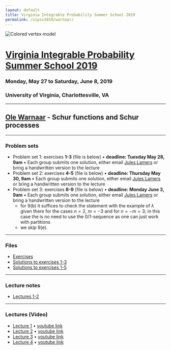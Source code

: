 ```yaml
---
layout: default
title: Virginia Integrable Probability Summer School 2019
permalink: /vipss2019/warnaar/
---
```


<img src="{{site.url}}/img/color-vertex.jpg" style="max-width:100%" alt="Colored vertex model">

# <a href="{{site.url}}/vipss2019/">Virginia Integrable Probability Summer School 2019</a>

### Monday, May 27 to Saturday, June 8, 2019

### University of Virginia, Charlottesville, VA

---

## <a href="https://people.smp.uq.edu.au/OleWarnaar/">Ole Warnaar</a> - Schur functions and Schur processes

---

### Problem sets

- Problem set 1: exercises **1-3** (file is below) &bull; **deadline: Tuesday May 28, 9am** &bull; Each group submits one solution, either email [Jules Lamers](mailto:jules.l@unimelb.edu.au) or bring a handwritten version to the lecture
- Problem set 2: exercises **4-5** (file is below) &bull; **deadline: Thursday May 30, 9am** &bull; Each group submits one solution, either email [Jules Lamers](mailto:jules.l@unimelb.edu.au) or bring a handwritten version to the lecture
- Problem set 3: exercises **8-9** (file is below) &bull; **deadline: Monday June 3, 9am** &bull; Each group submits one solution, either email [Jules Lamers](mailto:jules.l@unimelb.edu.au) or bring a handwritten version to the lecture
	- for 9(b) it suffices to check the statement with the example of $\lambda$ given there for the cases $n=2$, $m=-3$ and for $n=-m=3$; in this case the is no need to use the $0/1$-sequence as one can just work with partitions
	- we skip 9(e).


---

### Files

- [Exercises]({{site.url}}/vipss2019/warnaar/exercises_on_symmetric_functions.pdf)
- [Solutions to exercises 1-3]({{site.url}}/vipss2019/warnaar/Solutions_1-3.pdf)
- [Solutions to exercises 1-5]({{site.url}}/vipss2019/warnaar/Solutions_1-5.pdf)

--- 

### Lecture notes

- [Lectures 1-2]({{site.url}}/vipss2019/warnaar/lec1_2.pdf)

---

### Lectures (Video)

- [Lecture 1](http://vipss19-lect.s3-website-us-east-1.amazonaws.com/Warnaar-1.mp4) &bull; [youtube link](https://youtu.be/_Fodz07PqXo)
- [Lecture 2](http://vipss19-lect.s3-website-us-east-1.amazonaws.com/Warnaar-2.mp4) &bull; [youtube link](https://youtu.be/Y0r6iXd4E4E)
- [Lecture 3](http://vipss19-lect.s3-website-us-east-1.amazonaws.com/Warnaar-3.mp4) &bull; [youtube link](https://youtu.be/6zinuthSqME)
- [Lecture 4](http://vipss19-lect.s3-website-us-east-1.amazonaws.com/Warnaar-4.mp4) &bull; [youtube link](https://youtu.be/NJRqTIOPVeQ)
